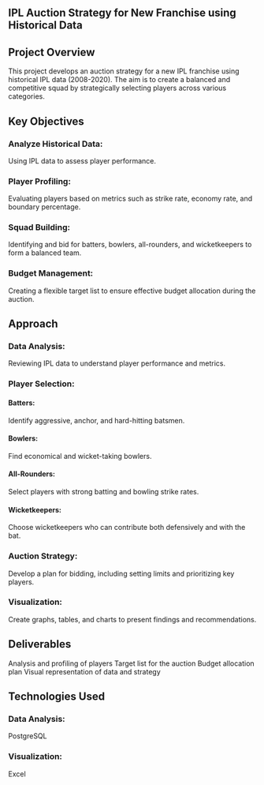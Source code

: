 ## IPL Auction Strategy for New Franchise using Historical Data

## Project Overview
This project develops an auction strategy for a new IPL franchise using historical IPL data (2008-2020). The aim is to create a balanced and competitive squad by strategically selecting players across various categories.

## Key Objectives
### Analyze Historical Data: 
Using IPL data to assess player performance.
### Player Profiling: 
Evaluating players based on metrics such as strike rate, economy rate, and boundary percentage.
### Squad Building: 
Identifying and bid for batters, bowlers, all-rounders, and wicketkeepers to form a balanced team.
### Budget Management: 
Creating a flexible target list to ensure effective budget allocation during the auction.

## Approach
### Data Analysis: 
Reviewing IPL data to understand player performance and metrics.
### Player Selection:
#### Batters: 
Identify aggressive, anchor, and hard-hitting batsmen.
#### Bowlers: 
Find economical and wicket-taking bowlers.
#### All-Rounders: 
Select players with strong batting and bowling strike rates.
#### Wicketkeepers: 
Choose wicketkeepers who can contribute both defensively and with the bat.
### Auction Strategy: 
Develop a plan for bidding, including setting limits and prioritizing key players.
### Visualization: 
Create graphs, tables, and charts to present findings and recommendations.

## Deliverables
Analysis and profiling of players
Target list for the auction
Budget allocation plan
Visual representation of data and strategy

## Technologies Used
### Data Analysis: 
PostgreSQL
### Visualization: 
Excel
